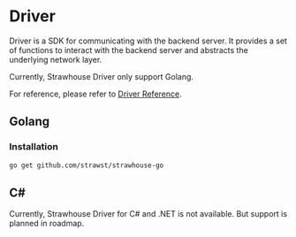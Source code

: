 # Driver

Driver is a SDK for communicating with the backend server. It provides a set of functions to interact with the backend server and abstracts the underlying network layer.

Currently, Strawhouse Driver only support Golang.

For reference, please refer to [Driver Reference](/driver/reference).

## Golang

### Installation

```bash
go get github.com/strawst/strawhouse-go
```

## C#

Currently, Strawhouse Driver for C# and .NET is not available. But support is planned in roadmap.
